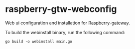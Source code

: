 # raspberry-gtw-webconfig
Web ui configuration and installation for [Raspberry-gateway](https://github.com/d3vilh/raspberry-gateway).

To build the webinstall binary, run the following command:
```shell
go build -o webinstall main.go
```
